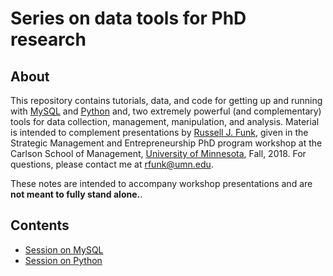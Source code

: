 # Series on data tools for PhD research

## About
This repository contains tutorials, data, and code for getting up and running with [MySQL](http://www.mysql.com) and [Python](http://www.python.org) and, two extremely powerful (and complementary) tools for data collection, management, manipulation, and analysis. Material is intended to complement presentations by [Russell J. Funk](http://www.russellfunk.org), given in the Strategic Management and Entrepreneurship PhD program workshop at the Carlson School of Management, [University of Minnesota](http://www.umn.edu), Fall, 2018. For questions, please contact me at [rfunk@umn.edu](mailto:rfunk@umn.edu).

These notes are intended to accompany workshop presentations and are __not meant to fully stand alone.__.

## Contents
* [Session on MySQL](https://github.com/russellfunk/phd_toolbox/tree/master/mysql) 
* [Session on Python](https://github.com/russellfunk/phd_toolbox/tree/master/python) 